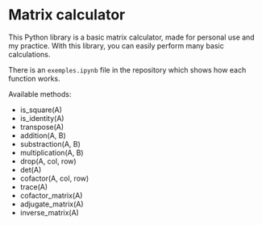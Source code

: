# Matrix calculator

This Python library is a basic matrix calculator, made for personal use and my practice. With this library, you can easily perform many basic calculations.

There is an `exemples.ipynb` file in the repository which shows how each function works.

Available methods:
- is_square(A)
- is_identity(A)
- transpose(A)
- addition(A, B)
- substraction(A, B)
- multiplication(A, B)
- drop(A, col, row)
- det(A)
- cofactor(A, col, row)
- trace(A)
- cofactor_matrix(A)
- adjugate_matrix(A)
- inverse_matrix(A)
